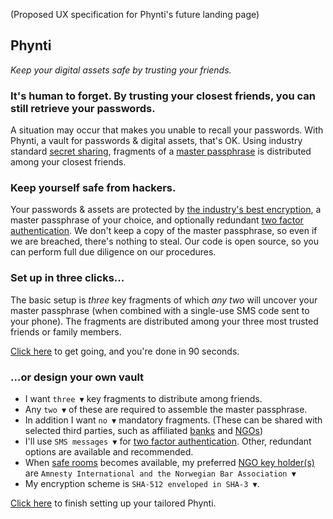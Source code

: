(Proposed UX specification for Phynti's future landing page)

## Phynti

_Keep your digital assets safe by trusting your friends._

### It's human to forget. By trusting your closest friends, you can still retrieve your passwords.

A situation may occur that makes you unable to recall your passwords. With Phynti, a vault for passwords & digital assets, that's OK. Using industry standard [secret sharing][], fragments of a [master passphrase][] is distributed among your closest friends.

### Keep yourself safe from hackers.

Your passwords & assets are protected by [the industry's best encryption][], a master passphrase of your choice, and optionally redundant [two factor authentication][]. We don't keep a copy of the master passphrase, so even if we are breached, there's nothing to steal. Our code is open source, so you can perform full due diligence on our procedures.

### Set up in three clicks...

The basic setup is _three_ key fragments of which _any two_ will uncover your master passphrase (when combined with a single-use SMS code sent to your phone). The fragments are distributed among your three most trusted friends or family members. 

[Click here][bootstrap] to get going, and you're done in 90 seconds.

### ...or design your own vault

* I want `three ▼` key fragments to distribute among friends. 
* Any `two ▼` of these are required to assemble the master passphrase. 
* In addition I want `no ▼` mandatory fragments. (These can be shared with selected third parties, such as affiliated [banks][] and [NGOs][])
* I'll use `SMS messages ▼` for [two factor authentication][]. Other, redundant options are available and recommended.
* When [safe rooms][] becomes available, my preferred [NGO key holder(s)][] are `Amnesty International and the Norwegian Bar Association ▼` 
* My encryption scheme is `SHA-512 enveloped in SHA-3 ▼`.

[Click here][tailor] to finish setting up your tailored Phynti.


[phynti]: https://phynti.com
[phynti.com]: https://phynti.com
[phynti-com-safe-rooms]: https://phynti.com/safe-rooms
[phynti-com-safe-room-scenarios]: https://phynti.com/safe-room-scenarios
[Torgeir Hovden]: https://github.com/thovden (Torgeir Hovden's profile on GitHub)
[master passphrase]: #master-passphrase
[encryption]: https://en.wikipedia.org/wiki/Encryption (Encryption – Wikipedia)
[the industry's best encryption]: phyntis-encryption-scheme (Phynti's encryption scheme)
[Secure Hash Algorithms]: https://en.wikipedia.org/wiki/Secure_Hash_Algorithms (Secure Hash Algorithms – Wikipedia)
[bootstrap]: #bootstrap
[safe rooms]: safe-rooms
[dictionaries]: #dictionaries
[hashes]: https://en.wikipedia.org/wiki/Cryptographic_hash_function (Cryptographic hash function – Wikipedia)
[tailor]: #tailor
[NGOs]: #NGOs
[NGO key holders]: #NGOs
[NGO key holder(s)]: #NGOs
[service providers]: #service-providers
[banks]: #banks
[law enforcement agencies]: #law-enforcement-agencies
[newsletter]: #newsletter
[two factor authentication]: https://en.wikipedia.org/wiki/Multi-factor_authentication (Multi-factor authentication – Wikipedia)
[Secret sharing]: https://en.wikipedia.org/wiki/Secret_sharing (Secret sharing – Wikipedia)
[fuzzy matching]: https://en.wikipedia.org/wiki/Record_linkage#Probabilistic_record_linkage (Probabilistic record linkage or fuzzy matching – Wikipedia)
[regular expressions]: https://en.wikipedia.org/wiki/Regular_expression (Regular expression – Wikipedia)
[document corpus]: https://en.wikipedia.org/wiki/Text_corpus (Text corpus – Wikipedia)
